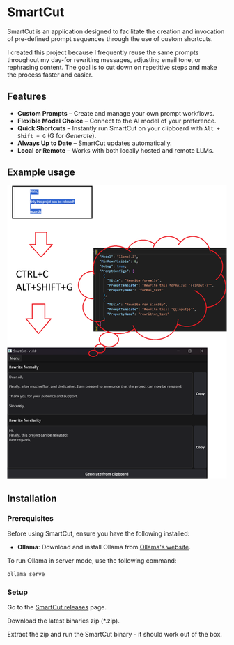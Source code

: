# SmartCut

SmartCut is an application designed to facilitate the creation and invocation of pre-defined prompt sequences through the use of custom shortcuts.

I created this project because I frequently reuse the same prompts throughout my day-for rewriting messages, adjusting email tone, or rephrasing content. The goal is to cut down on repetitive steps and make the process faster and easier.

## Features
- **Custom Prompts** – Create and manage your own prompt workflows.  
- **Flexible Model Choice** – Connect to the AI model of your preference.  
- **Quick Shortcuts** – Instantly run SmartCut on your clipboard with `Alt + Shift + G` (G for *Generate*).  
- **Always Up to Date** – SmartCut updates automatically.  
- **Local or Remote** – Works with both locally hosted and remote LLMs.  

## Example usage

![Demo](images/demo.png)

## Installation

### Prerequisites

Before using SmartCut, ensure you have the following installed:

- **Ollama**: Download and install Ollama from [Ollama's website](https://ollama.com/).

To run Ollama in server mode, use the following command:

```sh
ollama serve
```

### Setup

Go to the [SmartCut releases](https://github.com/mouuff/SmartCut/releases) page.

Download the latest binaries zip (*.zip).

Extract the zip and run the SmartCut binary - it should work out of the box.
